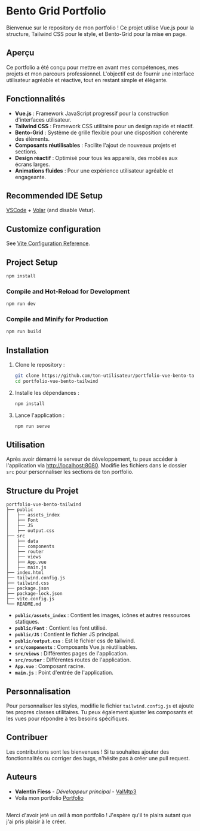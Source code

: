 # Bento Grid Portfolio

Bienvenue sur le repository de mon portfolio ! Ce projet utilise Vue.js pour la structure, Tailwind CSS pour le style, et Bento-Grid pour la mise en page.

## Aperçu

Ce portfolio a été conçu pour mettre en avant mes compétences, mes projets et mon parcours professionnel. L'objectif est de fournir une interface utilisateur agréable et réactive, tout en restant simple et élégante.

## Fonctionnalités

- **Vue.js** : Framework JavaScript progressif pour la construction d'interfaces utilisateur.
- **Tailwind CSS** : Framework CSS utilitaire pour un design rapide et réactif.
- **Bento-Grid** : Système de grille flexible pour une disposition cohérente des éléments.
- **Composants réutilisables** : Facilite l'ajout de nouveaux projets et sections.
- **Design réactif** : Optimisé pour tous les appareils, des mobiles aux écrans larges.
- **Animations fluides** : Pour une expérience utilisateur agréable et engageante.

## Recommended IDE Setup

[VSCode](https://code.visualstudio.com/) + [Volar](https://marketplace.visualstudio.com/items?itemName=Vue.volar) (and disable Vetur).

## Customize configuration

See [Vite Configuration Reference](https://vitejs.dev/config/).

## Project Setup

```sh
npm install
```

### Compile and Hot-Reload for Development

```sh
npm run dev
```

### Compile and Minify for Production

```sh
npm run build
```

## Installation

1. Clone le repository :
   ```bash
   git clone https://github.com/ton-utilisateur/portfolio-vue-bento-tailwind.git
   cd portfolio-vue-bento-tailwind
   ```

2. Installe les dépendances :
   ```bash
   npm install
   ```

3. Lance l'application :
   ```bash
   npm run serve
   ```

## Utilisation

Après avoir démarré le serveur de développement, tu peux accéder à l'application via [http://localhost:8080](http://localhost:8080). Modifie les fichiers dans le dossier `src` pour personnaliser les sections de ton portfolio.

## Structure du Projet

```plaintext
portfolio-vue-bento-tailwind
├── public
│   ├── assets_index
│   ├── Font
│   ├── JS
│   ├── output.css
├── src
│   ├── data
│   ├── components
│   ├── router
│   ├── views
│   ├── App.vue
│   ├── main.js
├── index.html
├── tailwind.config.js
├── tailwind.css
├── package.json
├── package-lock.json
├── vite.config.js
└── README.md
```

- **`public/assets_index`** : Contient les images, icônes et autres ressources statiques.
- **`public/Font`** : Contient les font utilisé.
- **`public/JS`** : Contient le fichier JS principal.
- **`public/output.css`** : Est le fichier css de tailwind.
- **`src/components`** : Composants Vue.js réutilisables.
- **`src/views`** : Différentes pages de l'application.
- **`src/router`** : Différentes routes de l'application.
- **`App.vue`** : Composant racine.
- **`main.js`** : Point d'entrée de l'application.

## Personnalisation

Pour personnaliser les styles, modifie le fichier `tailwind.config.js` et ajoute tes propres classes utilitaires. Tu peux également ajuster les composants et les vues pour répondre à tes besoins spécifiques.

## Contribuer

Les contributions sont les bienvenues ! Si tu souhaites ajouter des fonctionnalités ou corriger des bugs, n'hésite pas à créer une pull request.

## Auteurs

- **Valentin Fiess** - *Développeur principal* - [ValMtp3](https://github.com/ValMtp3)
- Voila mon portfolio [Portfolio](https://valentin-fiess.fr)

##

Merci d'avoir jeté un œil à mon portfolio ! J'espère qu'il te plaira autant que j'ai pris plaisir à le créer.
